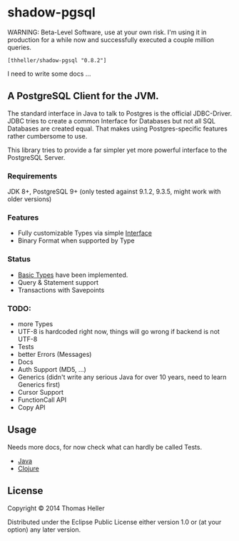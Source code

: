 # shadow-pgsql

WARNING: Beta-Level Software, use at your own risk. I'm using it in production for a while now and successfully executed a couple million queries.

```
[thheller/shadow-pgsql "0.8.2"]
```

I need to write some docs ...

## A PostgreSQL Client for the JVM.

The standard interface in Java to talk to Postgres is the official JDBC-Driver. JDBC tries to
create a common Interface for Databases but not all SQL Databases are created equal. That
makes using Postgres-specific features rather cumbersome to use.

This library tries to provide a far simpler yet more powerful interface to the PostgreSQL Server.

### Requirements

JDK 8+, PostgreSQL 9+ (only tested against 9.1.2, 9.3.5, might work with older versions)

### Features

- Fully customizable Types via simple [Interface](https://github.com/thheller/shadow-pgsql/blob/master/src/java/shadow/pgsql/TypeHandler.java)
- Binary Format when supported by Type

### Status

- [Basic Types](https://github.com/thheller/shadow-pgsql/tree/master/src/java/shadow/pgsql/types) have been implemented.
- Query & Statement support
- Transactions with Savepoints

### TODO:

- more Types
- UTF-8 is hardcoded right now, things will go wrong if backend is not UTF-8
- Tests
- better Errors (Messages)
- Docs
- Auth Support (MD5, ...)
- Generics (didn't write any serious Java for over 10 years, need to learn Generics first)
- Cursor Support
- FunctionCall API
- Copy API

## Usage

Needs more docs, for now check what can hardly be called Tests.

- [Java](https://github.com/thheller/shadow-pgsql/blob/master/test/shadow/pgsql/BasicTest.java)
- [Clojure](https://github.com/thheller/shadow-pgsql/blob/master/test/shadow/pgsql_test.clj)

## License

Copyright © 2014 Thomas Heller

Distributed under the Eclipse Public License either version 1.0 or (at
your option) any later version.
